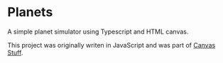 # Planets
A simple planet simulator using Typescript and HTML canvas.

This project was originally writen in JavaScript and was part of [Canvas Stuff](https://github.com/mcavazotti/canvas-stuff).
